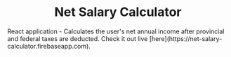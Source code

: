 <h1 style="text-align:center">Net Salary Calculator</h1>
React application - Calculates the user's net annual income after provincial and federal taxes are deducted.
Check it out live [here](https://net-salary-calculator.firebaseapp.com).
